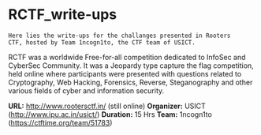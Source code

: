 # RCTF_write-ups
<code>Here lies the write-ups for the challanges presented in Rooters CTF, hosted by Team 1ncogn1to, the CTF team of USICT.</code>

RCTF was a worldwide Free-for-all competition dedicated to InfoSec and CyberSec Community. It was a Jeopardy type capture the flag competition, held online where participants were presented with questions related to Cryptography, Web Hacking, Forensics, Reverse, Steganography and other various fields of cyber and information security.

<strong>URL:</strong> http://www.rootersctf.in/ (still online)
<strong>Organizer:</strong> USICT (http://www.ipu.ac.in/usict/)
<strong>Duration:</strong> 15 Hrs
<strong>Team:</strong> 1ncogn1to (https://ctftime.org/team/51783)
